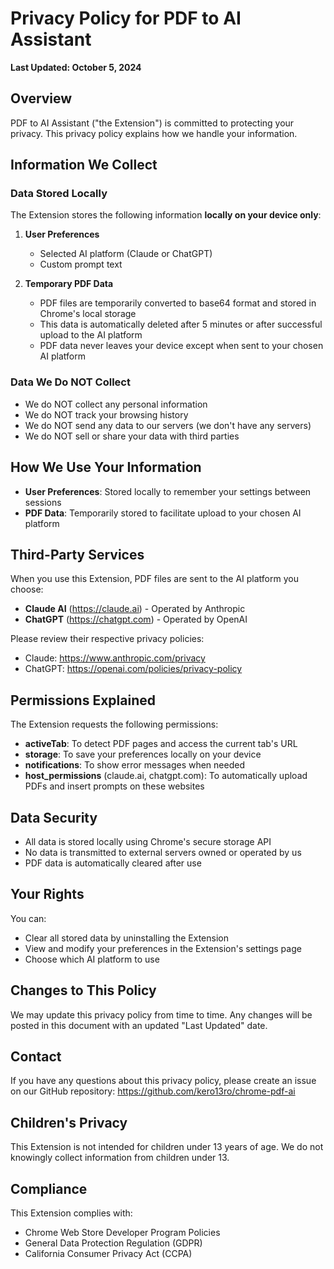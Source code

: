 # Privacy Policy for PDF to AI Assistant

**Last Updated: October 5, 2024**

## Overview

PDF to AI Assistant ("the Extension") is committed to protecting your privacy. This privacy policy explains how we handle your information.

## Information We Collect

### Data Stored Locally

The Extension stores the following information **locally on your device only**:

1. **User Preferences**
   - Selected AI platform (Claude or ChatGPT)
   - Custom prompt text

2. **Temporary PDF Data**
   - PDF files are temporarily converted to base64 format and stored in Chrome's local storage
   - This data is automatically deleted after 5 minutes or after successful upload to the AI platform
   - PDF data never leaves your device except when sent to your chosen AI platform

### Data We Do NOT Collect

- We do NOT collect any personal information
- We do NOT track your browsing history
- We do NOT send any data to our servers (we don't have any servers)
- We do NOT sell or share your data with third parties

## How We Use Your Information

- **User Preferences**: Stored locally to remember your settings between sessions
- **PDF Data**: Temporarily stored to facilitate upload to your chosen AI platform

## Third-Party Services

When you use this Extension, PDF files are sent to the AI platform you choose:

- **Claude AI** (https://claude.ai) - Operated by Anthropic
- **ChatGPT** (https://chatgpt.com) - Operated by OpenAI

Please review their respective privacy policies:
- Claude: https://www.anthropic.com/privacy
- ChatGPT: https://openai.com/policies/privacy-policy

## Permissions Explained

The Extension requests the following permissions:

- **activeTab**: To detect PDF pages and access the current tab's URL
- **storage**: To save your preferences locally on your device
- **notifications**: To show error messages when needed
- **host_permissions** (claude.ai, chatgpt.com): To automatically upload PDFs and insert prompts on these websites

## Data Security

- All data is stored locally using Chrome's secure storage API
- No data is transmitted to external servers owned or operated by us
- PDF data is automatically cleared after use

## Your Rights

You can:
- Clear all stored data by uninstalling the Extension
- View and modify your preferences in the Extension's settings page
- Choose which AI platform to use

## Changes to This Policy

We may update this privacy policy from time to time. Any changes will be posted in this document with an updated "Last Updated" date.

## Contact

If you have any questions about this privacy policy, please create an issue on our GitHub repository:
https://github.com/kero13ro/chrome-pdf-ai

## Children's Privacy

This Extension is not intended for children under 13 years of age. We do not knowingly collect information from children under 13.

## Compliance

This Extension complies with:
- Chrome Web Store Developer Program Policies
- General Data Protection Regulation (GDPR)
- California Consumer Privacy Act (CCPA)
